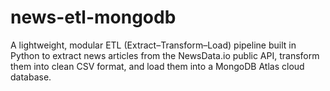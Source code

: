 # news-etl-mongodb
A lightweight, modular ETL (Extract–Transform–Load) pipeline built in Python to extract news articles from the NewsData.io public API, transform them into clean CSV format, and load them into a MongoDB Atlas cloud database.
